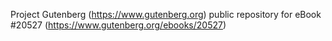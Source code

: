 Project Gutenberg (https://www.gutenberg.org) public repository for eBook #20527 (https://www.gutenberg.org/ebooks/20527)
